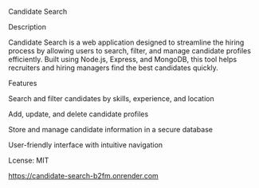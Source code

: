 Candidate Search

Description

Candidate Search is a web application designed to streamline the hiring process by allowing users to search, filter, and manage candidate profiles efficiently. Built using Node.js, Express, and MongoDB, this tool helps recruiters and hiring managers find the best candidates quickly.

Features

Search and filter candidates by skills, experience, and location

Add, update, and delete candidate profiles

Store and manage candidate information in a secure database

User-friendly interface with intuitive navigation

Lcense: MIT 

https://candidate-search-b2fm.onrender.com
